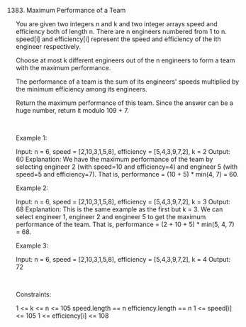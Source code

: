 1383. Maximum Performance of a Team

You are given two integers n and k and two integer arrays speed and efficiency both of length n. There are n engineers numbered from 1 to n. speed[i] and efficiency[i] represent the speed and efficiency of the ith engineer respectively.

Choose at most k different engineers out of the n engineers to form a team with the maximum performance.

The performance of a team is the sum of its engineers' speeds multiplied by the minimum efficiency among its engineers.

Return the maximum performance of this team. Since the answer can be a huge number, return it modulo 109 + 7.

 

Example 1:

Input: n = 6, speed = [2,10,3,1,5,8], efficiency = [5,4,3,9,7,2], k = 2
Output: 60
Explanation: 
We have the maximum performance of the team by selecting engineer 2 (with speed=10 and efficiency=4) and engineer 5 (with speed=5 and efficiency=7). That is, performance = (10 + 5) * min(4, 7) = 60.


Example 2:

Input: n = 6, speed = [2,10,3,1,5,8], efficiency = [5,4,3,9,7,2], k = 3
Output: 68
Explanation:
This is the same example as the first but k = 3. We can select engineer 1, engineer 2 and engineer 5 to get the maximum performance of the team. That is, performance = (2 + 10 + 5) * min(5, 4, 7) = 68.


Example 3:

Input: n = 6, speed = [2,10,3,1,5,8], efficiency = [5,4,3,9,7,2], k = 4
Output: 72


 

Constraints:

1 <= k <= n <= 105
speed.length == n
efficiency.length == n
1 <= speed[i] <= 105
1 <= efficiency[i] <= 108